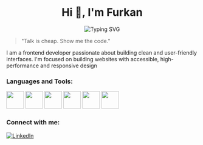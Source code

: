 <h1 align="center">Hi 👋, I'm Furkan</h1>
<p align="center">
  <img src="https://readme-typing-svg.herokuapp.com?font=Fira+Code&duration=3000&pause=1000&color=00F7FF&center=true&width=435&lines=Frontend+Developer;Responsive+Design;User-Friendly+Interfaces" alt="Typing SVG" />
</p>

> "Talk is cheap. Show me the code."

I am a frontend developer passionate about building clean and user-friendly interfaces. I'm focused on building websites with accessible,
high-performance and responsive design

###  Languages and Tools:
<p align="left">
  <img src="https://cdn.jsdelivr.net/gh/devicons/devicon/icons/javascript/javascript-original.svg" height="46"  />
  <img src="https://cdn.jsdelivr.net/gh/devicons/devicon/icons/react/react-original.svg" height="46"  />
  <img src="https://cdn.jsdelivr.net/gh/devicons/devicon/icons/html5/html5-original.svg" height="46"  />
  <img src="https://cdn.jsdelivr.net/gh/devicons/devicon/icons/css3/css3-original.svg" height="46" />
  <img src="https://encrypted-tbn0.gstatic.com/images?q=tbn:ANd9GcTeKPw4CK4jcH7udsFHZdiB3iIOuI3fUCsxUZosXy4Y1yd25NA-dzCBPrSDIhg1BwObl3w&usqp=CAU" height="46"  />
  <img src="https://cdn.jsdelivr.net/gh/devicons/devicon/icons/git/git-original.svg" height="46"  />
</p>




###  Connect with me:
[![LinkedIn](https://img.shields.io/badge/LinkedIn-0A66C2?style=flat&logo=linkedin&logoColor=white)](https://www.linkedin.com/in/furkanalbayrakdev)



